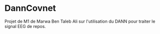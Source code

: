# DannCovnet

Projet de M1 de Marwa Ben Taleb Ali sur l'utilisation du DANN pour traiter le signal EEG de repos.
